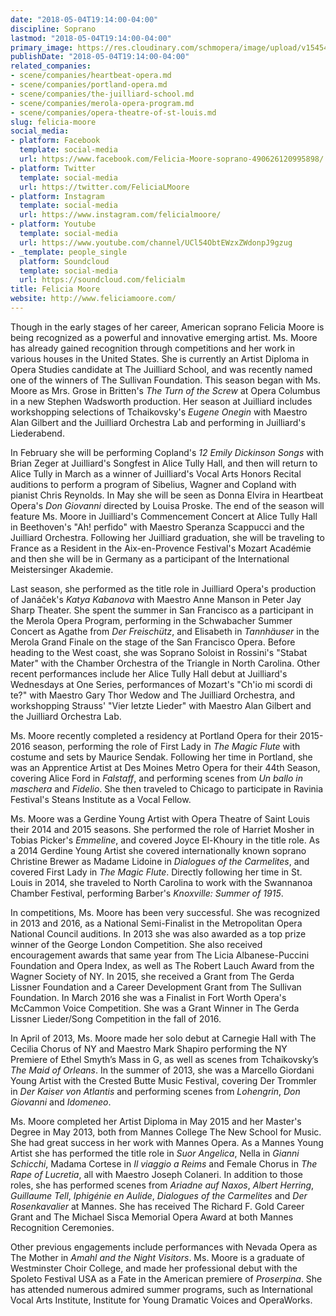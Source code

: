```yaml
---
date: "2018-05-04T19:14:00-04:00"
discipline: Soprano
lastmod: "2018-05-04T19:14:00-04:00"
primary_image: https://res.cloudinary.com/schmopera/image/upload/v1545409169/media/webhook-uploads/1525475471974/DSC_0850.jpg.jpg
publishDate: "2018-05-04T19:14:00-04:00"
related_companies:
- scene/companies/heartbeat-opera.md
- scene/companies/portland-opera.md
- scene/companies/the-juilliard-school.md
- scene/companies/merola-opera-program.md
- scene/companies/opera-theatre-of-st-louis.md
slug: felicia-moore
social_media:
- platform: Facebook
  template: social-media
  url: https://www.facebook.com/Felicia-Moore-soprano-490626120995898/
- platform: Twitter
  template: social-media
  url: https://twitter.com/FeliciaLMoore
- platform: Instagram
  template: social-media
  url: https://www.instagram.com/felicialmoore/
- platform: Youtube
  template: social-media
  url: https://www.youtube.com/channel/UCl54ObtEWzxZWdonpJ9gzug
- _template: people_single
  platform: Soundcloud
  template: social-media
  url: https://soundcloud.com/felicialm
title: Felicia Moore
website: http://www.feliciamoore.com/
---
```


Though in the early stages of her career, American soprano Felicia Moore is being recognized as a powerful and innovative emerging artist. Ms. Moore has already gained recognition through competitions and her work in various houses in the United States. She is currently an Artist Diploma in Opera Studies candidate at The Juilliard School, and was recently named one of the winners of The Sullivan Foundation. This season began with Ms. Moore as Mrs. Grose in Britten's *The Turn of the Screw* at Opera Columbus in a new Stephen Wadsworth production. Her season at Juilliard includes workshopping selections of Tchaikovsky's *Eugene Onegin* with Maestro Alan Gilbert and the Juilliard Orchestra Lab and performing in Juilliard's Liederabend. 

In February she will be performing Copland's *12 Emily Dickinson Songs* with Brian Zeger at Juilliard's Songfest in Alice Tully Hall, and then will return to Alice Tully in March as a winner of Juilliard's Vocal Arts Honors Recital auditions to perform a program of Sibelius, Wagner and Copland with pianist Chris Reynolds. In May she will be seen as Donna Elvira in Heartbeat Opera's *Don Giovanni* directed by Louisa Proske. The end of the season will feature Ms. Moore in Juilliard's Commencement Concert at Alice Tully Hall in Beethoven's "Ah! perfido" with Maestro Speranza Scappucci and the Juilliard Orchestra. Following her Juilliard graduation, she will be traveling to France as a Resident in the Aix-en-Provence Festival's Mozart Académie and then she will be in Germany as a participant of the International Meistersinger Akademie. 

Last season, she performed as the title role in Juilliard Opera's production of Janáček's *Katya Kabanova* with Maestro Anne Manson in Peter Jay Sharp Theater. She spent the summer in San Francisco as a participant in the Merola Opera Program, performing in the Schwabacher Summer Concert as Agathe from *Der Freischütz*, and Elisabeth in *Tannhäuser* in the Merola Grand Finale on the stage of the San Francisco Opera. Before heading to the West coast, she was Soprano Soloist in Rossini's "Stabat Mater" with the Chamber Orchestra of the Triangle in North Carolina. Other recent performances include her Alice Tully Hall debut at Juilliard's Wednesdays at One Series, performances of Mozart's "Ch'io mi scordi di te?" with Maestro Gary Thor Wedow and The Juilliard Orchestra, and workshopping Strauss' "Vier letzte Lieder" with Maestro Alan Gilbert and the Juilliard Orchestra Lab.

Ms. Moore recently completed a residency at Portland Opera for their 2015-2016 season, performing the role of First Lady in *The Magic Flute* with costume and sets by Maurice Sendak. Following her time in Portland, she was an Apprentice Artist at Des Moines Metro Opera for their 44th Season, covering Alice Ford in *Falstaff*, and performing scenes from *Un ballo in maschera* and *Fidelio*.  She then traveled to Chicago to participate in Ravinia Festival's Steans Institute as a Vocal Fellow.

Ms. Moore was a Gerdine Young Artist with Opera Theatre of Saint Louis their 2014 and 2015 seasons. She performed the role of Harriet Mosher in Tobias Picker's *Emmeline*, and covered Joyce El-Khoury in the title role. As a 2014 Gerdine Young Artist she covered internationally known soprano Christine Brewer as Madame Lidoine in *Dialogues of the Carmelites*, and covered First Lady in *The Magic Flute*. Directly following her time in St. Louis in 2014, she traveled to North Carolina to work with the Swannanoa Chamber Festival, performing Barber's *Knoxville: Summer of 1915*. 

In competitions, Ms. Moore has been very successful. She was recognized in 2013 and 2016, as a National Semi-Finalist in the Metropolitan Opera National Council auditions. In 2013 she was also awarded as a top prize winner of the George London Competition. She also received encouragement awards that same year from The Licia Albanese-Puccini Foundation and Opera Index, as well as The Robert Lauch Award from the Wagner Society of NY. In 2015, she received a Grant from The Gerda Lissner Foundation and a Career Development Grant from The Sullivan Foundation. In March 2016 she was a Finalist in Fort Worth Opera's McCammon Voice Competition. She was a Grant Winner in The Gerda Lissner Lieder/Song Competition in the fall of 2016.  

In April of 2013, Ms. Moore made her solo debut at Carnegie Hall with The Cecilia Chorus of NY and Maestro Mark Shapiro performing the NY Premiere of Ethel Smyth’s Mass in G, as well as scenes from Tchaikovsky’s *The Maid of Orleans*. In the summer of 2013, she was a Marcello Giordani Young Artist with the Crested Butte Music Festival, covering Der Trommler in *Der Kaiser von Atlantis* and performing scenes from *Lohengrin*, *Don Giovanni* and *Idomeneo*. 

Ms. Moore completed her Artist Diploma in May 2015 and her Master's Degree in May 2013, both from Mannes College The New School for Music. She had great success in her work with Mannes Opera. As a Mannes Young Artist she has performed the title role in *Suor Angelica*, Nella in *Gianni Schicchi*, Madama Cortese in *Il viaggio a Reims* and Female Chorus in *The Rape of Lucretia*, all with Maestro Joseph Colaneri. In addition to those roles, she has performed scenes from *Ariadne auf Naxos*, *Albert Herring*, *Guillaume Tell*, *Iphigénie en Aulide*, *Dialogues of the Carmelites* and *Der Rosenkavalier* at Mannes. She has received The Richard F. Gold Career Grant and The Michael Sisca Memorial Opera Award at both Mannes Recognition Ceremonies. 

Other previous engagements include performances with Nevada Opera as The Mother in *Amahl and the Night Visitors*. Ms. Moore is a graduate of Westminster Choir College, and made her professional debut with the Spoleto Festival USA as a Fate in the American premiere of *Proserpina*. She has attended numerous admired summer programs, such as International Vocal Arts Institute, Institute for Young Dramatic Voices and OperaWorks.
